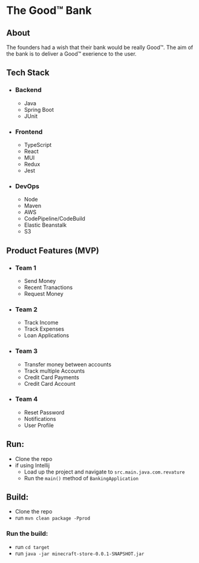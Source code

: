 #  The Good™ Bank

## About
The founders had a wish that their bank would be really Good™. The aim of the bank is to deliver a Good™ exerience to the user.


## Tech Stack
- ### Backend
  - Java
  - Spring Boot
  - JUnit

- ### Frontend
  - TypeScript
  - React
  - MUI
  - Redux
  - Jest

- ### DevOps
  - Node
  - Maven
  - AWS
  - CodePipeline/CodeBuild
  - Elastic Beanstalk
  - S3


## Product Features (MVP)
- ### Team 1
  - Send Money
  - Recent Tranactions
  - Request Money
- ### Team 2
  - Track Income
  - Track Expenses
  - Loan Applications
- ### Team 3
  - Transfer money between accounts
  - Track multiple Accounts
  - Credit Card Payments
  - Credit Card Account
- ### Team 4
  - Reset Password
  - Notifications
  - User Profile


## Run:
- Clone the repo
- if using Intellij
  - Load up the project and navigate to `src.main.java.com.revature`
  - Run the `main()` method of `BankingApplication`

## Build:
- Clone the repo
- run `mvn clean package -Pprod`
### Run the build:
- run `cd target`
- run `java -jar minecraft-store-0.0.1-SNAPSHOT.jar`